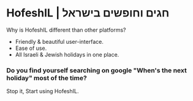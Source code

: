 # HofeshIL | חגים וחופשים בישראל

Why is HofeshIL different than other platforms?

- Friendly & beautiful user-interface.
- Ease of use.
- All Israeli & Jewish holidays in one place.
<!-- * No need to scroll endlessly to find what you need anymore, a searching functionality is in development! -->

### Do you find yourself searching on google "When's the next holiday" most of the time?

Stop it, Start using HofeshIL.
